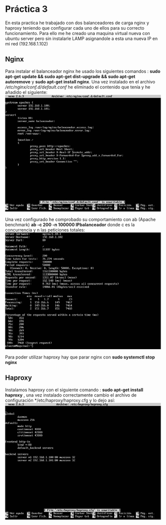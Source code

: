 # Práctica 3 

En esta practica he trabajado con dos balanceadores de carga nginx y haproxy teniendo que configurar cada uno de ellos para su correcto
funcionamiento. Para ello me he creado una maquina virtual nueva con ubuntu server pero sin instalarle LAMP asignandole a esta una nueva IP en mi red (192.168.1.102)
## Nginx

Para instalar el balanceador nginx he usado los siguientes comandos : **sudo apt-get update && sudo apt-get dist-upgrade && sudo apt-get
autoremove** y **sudo apt-get install nginx**. Una vez instalado en el archivo */etc/nginx/conf.d/default.conf* he eliminado el contenido que tenía y he añadido el siguiente: 
![img](https://github.com/alvarocarmona6/SWAP/blob/master/practica3/configuracion_nginx.png)

Una vez configurado he comprobado su comportamiento con ab (Apache benchmark) **ab -c 200  -n 100000 IPbalanceador** donde c es la concurrencia y n las peticiones totales:
![img](https://github.com/alvarocarmona6/SWAP/blob/master/practica3/P3nginx.png)

Para poder utilizar haproxy hay que parar nginx con **sudo systemctl stop nginx**

## Haproxy

Instalamos haproxy con el siguiente comando : **sudo apt-get install haproxy** , una vez instalado correctamente cambio el archivo de  configuración */etc/haproxy/haproxy.cfg y lo dejo así: ![img](https://github.com/alvarocarmona6/SWAP/blob/master/practica3/configuracion_haproxy.png)
